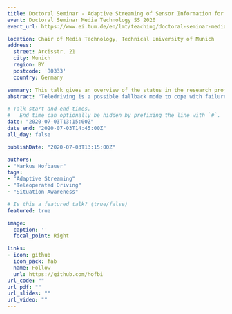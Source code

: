 ```yaml
---
title: Doctoral Seminar - Adaptive Streaming of Sensor Information for Teleoperator Situation Awareness
event: Doctoral Seminar Media Technology SS 2020
event_url: https://www.ei.tum.de/en/lmt/teaching/doctoral-seminar-media-technology/

location: Chair of Media Technology, Technical University of Munich
address:
  street: Arcisstr. 21
  city: Munich
  region: BY
  postcode: '80333'
  country: Germany

summary: This talk gives an overview of the status in the research project "Adaptive Streaming of Sensor Information for Teleoperator Situation Awareness
abstract: "Teledriving is a possible fallback mode to cope with failures of fully autonomous vehicles. One important requirement for teleoperated vehicles is a reliable low delay data transmission solution, which adapts to the current network conditions to provide the operator with the best possible situation awareness."

# Talk start and end times.
#   End time can optionally be hidden by prefixing the line with `#`.
date: "2020-07-03T13:15:00Z"
date_end: "2020-07-03T14:45:00Z"
all_day: false

publishDate: "2020-07-03T13:15:00Z"

authors:
- "Markus Hofbauer"
tags:
- "Adaptive Streaming"
- "Teleoperated Driving"
- "Situation Awareness"

# Is this a featured talk? (true/false)
featured: true

image:
  caption: ''
  focal_point: Right

links:
- icon: github
  icon_pack: fab
  name: Follow
  url: https://github.com/hofbi
url_code: ""
url_pdf: ""
url_slides: ""
url_video: ""
---
```


